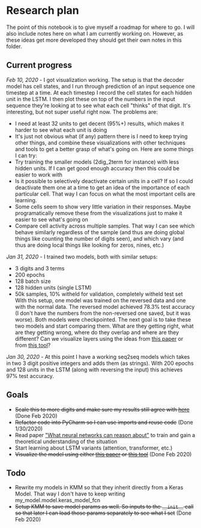 # Research plan
The point of this notebook is to give myself a roadmap for where to go. I will also include notes here on what I am currently working on. However, as these ideas get more developed they should get their own notes in this folder.

## Current progress
*Feb 10, 2020* - I got visualization working. The setup is that the decoder model has cell states, and I run through prediction of an input sequence one timestep at a time. At each timestep I record the cell states for each hidden unit in the LSTM. I then plot these on top of the numbers in the input sequence they're looking at to see what each cell "thinks" of that digit. It's interesting, but not super useful right now. The problems are:
- I need at least 32 units to get decent (95%+) results, which makes it harder to see what each unit is doing
- It's just not obvious what (if any) pattern there is
I need to keep trying other things, and combine these visualizations with other techniques and tools to get a better grasp of what's going on. Here are some things I can try:
- Try training the smaller models (2dig_2term for instance) with less hidden units. If I can get good enough accuracy then this could be easier to work with
- Is it possible to selectively deactivate certain units in a cell? If so I could deactivate them one at a time to get an idea of the importance of each particular cell. That way I can focus on what the most important cells are learning.
- Some cells seem to show very little variation in their responses. Maybe programatically remove these from the visualizations just to make it easier to see what's going on
- Compare cell activity across multiple samples. That way I can see which behave similarly regardless of the sample (and thus are doing global things like counting the number of digits seen), and which vary (and thus are doing local things like looking for zeros, nines, etc.)

*Jan 31, 2020* - I trained two models, both with similar setups:
- 3 digits and 3 terms
- 200 epochs
- 128 batch size
- 128 hidden units (single LSTM)
- 50k samples, 10% witheld for validation, completely witheld test set
With this setup, one model was trained on the reversed data and one with the normal data. The reversed model achieved 78.3% test accuracy (I don't have the numbers from the non-reversed one saved, but it was worse). Both models were checkpointed. The next goal is to take these two models and start comparing them. What are they getting right, what are they getting wrong, where do they overlap and where are they different? Can we visualize layers using the ideas from [this paper](https://arxiv.org/pdf/1506.02078.pdf) or from [this tool](https://github.com/HendrikStrobelt/Seq2Seq-Vis)?

*Jan 30, 2020* - At this point I have a working seq2seq models which takes in two 3 digit positive integers and adds them (as strings). With 200 epochs and 128 units in the LSTM (along with reversing the input) this achieves 97% test accuracy.

## Goals
- ~~Scale this to more digits and make sure my results still agree with [here](https://keras.io/examples/addition_rnn/)~~ (Done Feb 2020)
- ~~Refactor code into PyCharm so I can use imports and reuse code~~ (Done 1/30/2020)
- Read paper ["What neural networks can reason about"](https://arxiv.org/pdf/1905.13211.pdf) to train and gain a theoretical understanding of the situation
- Start learning about LSTM variants (attention, transformer, etc.)
- ~~Visualize the model using either [this paper](https://arxiv.org/pdf/1506.02078.pdf) or [this tool](https://github.com/HendrikStrobelt/Seq2Seq-Vis)~~ (Done Feb 2020)

## Todo
- Rewrite my models in KMM so that they inherit directly from a Keras Model. That way I don't have to keep writing my_model.model.keras_model_fcn
- ~~Setup KMM to save model params as well. So inputs to the `__init__` call so that later I can load those params separately to see what I set~~ (Done Feb 2020)
